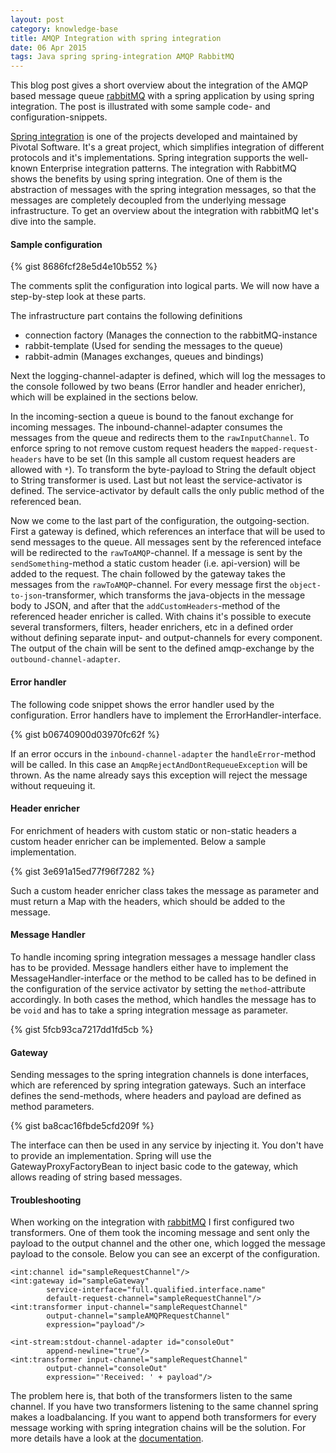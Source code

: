 ```yaml
---
layout: post
category: knowledge-base
title: AMQP Integration with spring integration
date: 06 Apr 2015
tags: Java spring spring-integration AMQP RabbitMQ
---
```


This blog post gives a short overview about the integration of the AMQP based message queue [rabbitMQ](https://www.rabbitmq.com) with a spring application by using spring integration. The post is illustrated with some sample code- and configuration-snippets.


[Spring integration](http://projects.spring.io/spring-integration) is one of the projects developed and maintained by Pivotal Software. It's a great project, which simplifies integration of different protocols and it's implementations. Spring integration supports the well-known Enterprise integration patterns.
The integration with RabbitMQ shows the benefits by using spring integration. One of them is the abstraction of messages with the spring integration messages, so that the messages are completely decoupled from the underlying message infrastructure.
To get an overview about the integration with rabbitMQ let's dive into the sample.


#### Sample configuration

{% gist 8686fcf28e5d4e10b552 %}

The comments split the configuration into logical parts. We will now have a step-by-step look at these parts.

The infrastructure part contains the following definitions

* connection factory (Manages the connection to the rabbitMQ-instance
* rabbit-template (Used for sending the messages to the queue)
* rabbit-admin (Manages exchanges, queues and bindings)

Next the logging-channel-adapter is defined, which will log the messages to the console followed by two beans (Error handler and header enricher), which will be explained in the sections below.

In the incoming-section a queue is bound to the fanout exchange for incoming messages. The inbound-channel-adapter consumes the messages from the queue and redirects them to the `rawInputChannel`. To enforce spring to not remove custom request headers the `mapped-request-headers` have to be set (In this sample all custom request headers are allowed with `*`). To transform the byte-payload to String the default object to String transformer is used. Last but not least the service-activator is defined. The service-activator by default calls the only public method of the referenced bean.

Now we come to the last part of the configuration, the outgoing-section. First a gateway is defined, which references an interface that will be used to send messages to the queue. All messages sent by the referenced inteface will be redirected to the `rawToAMQP`-channel. If a message is sent by the `sendSomething`-method a static custom header (i.e. api-version) will be added to the request. The chain followed by the gateway takes the messages from the `rawToAMQP`-channel. For every message first the `object-to-json`-transformer, which transforms the java-objects in the message body to JSON, and after that the `addCustomHeaders`-method of the referenced header enricher is called. With chains it's possible to execute several transformers, filters, header enrichers, etc in a defined order without defining separate input- and output-channels for every component. The output of the chain will be sent to the defined amqp-exchange by the `outbound-channel-adapter`.


#### Error handler

The following code snippet shows the error handler used by the configuration. Error handlers have to implement the ErrorHandler-interface.

{% gist b06740900d03970fc62f %}

If an error occurs in the `inbound-channel-adapter` the `handleError`-method will be called. In this case an `AmqpRejectAndDontRequeueException` will be thrown. As the name already says this exception will reject the message without requeuing it.


#### Header enricher

For enrichment of headers with custom static or non-static headers a custom header enricher can be implemented. Below a sample implementation.

{% gist 3e691a15ed77f96f7282 %}

Such a custom header enricher class takes the message as parameter and must return a Map with the headers, which should be added to the message.


#### Message Handler

To handle incoming spring integration messages a message handler class has to be provided. Message handlers either have to implement the MessageHandler-interface or the method to be called has to be defined in the configuration of the service activator by setting the `method`-attribute accordingly. In both cases the method, which handles the message has to be `void` and has to take a spring integration message as parameter.  

{% gist 5fcb93ca7217dd1fd5cb %}


#### Gateway

Sending messages to the spring integration channels is done interfaces, which are referenced by spring integration gateways. Such an interface defines the send-methods, where headers and payload are defined as method parameters.

{% gist ba8cac16fbde5cfd209f %}

The interface can then be used in any service by injecting it. You don't have to provide an implementation. Spring will use the GatewayProxyFactoryBean to inject basic code to the gateway, which allows reading of string based messages. 


#### Troubleshooting

When working on the integration with [rabbitMQ](https://www.rabbitmq.com) I first configured two transformers. One of them took the incoming message and sent only the payload to the output channel and the other one, which logged the message payload to the console. Below you can see an excerpt of the configuration. 

    <int:channel id="sampleRequestChannel"/>
    <int:gateway id="sampleGateway"
            service-interface="full.qualified.interface.name"
            default-request-channel="sampleRequestChannel"/>
    <int:transformer input-channel="sampleRequestChannel"
            output-channel="sampleAMQPRequestChannel"
            expression="payload"/>

    <int-stream:stdout-channel-adapter id="consoleOut"
            append-newline="true"/>
    <int:transformer input-channel="sampleRequestChannel"
            output-channel="consoleOut"
            expression="'Received: ' + payload"/>

The problem here is, that both of the transformers listen to the same channel. If you have two transformers listening to the same channel spring makes a loadbalancing. If you want to append both transformers for every message working with spring integration chains will be the solution. For more details have a look at the [documentation](http://docs.spring.io/spring-integration/docs/2.0.0.M3/spring-integration-reference/html/chain.html).